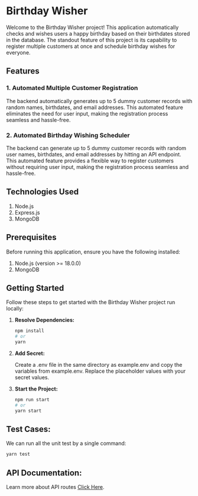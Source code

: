 
# Birthday Wisher

Welcome to the Birthday Wisher project! This application automatically checks and wishes users a happy birthday based on their birthdates stored in the database. The standout feature of this project is its capability to register multiple customers at once and schedule birthday wishes for everyone.

## Features

### 1. Automated Multiple Customer Registration

The backend automatically generates up to 5 dummy customer records with random names, birthdates, and email addresses. This automated feature eliminates the need for user input, making the registration process seamless and hassle-free.

### 2. Automated Birthday Wishing Scheduler

The backend can generate up to 5 dummy customer records with random user names, birthdates, and email addresses by hitting an API endpoint. This automated feature provides a flexible way to register customers without requiring user input, making the registration process seamless and hassle-free.

## Technologies Used
1. Node.js
2. Express.js
3. MongoDB

## Prerequisites
Before running this application, ensure you have the following installed:
1. Node.js (version >= 18.0.0)
2. MongoDB 

## Getting Started

Follow these steps to get started with the Birthday Wisher project run locally:

1. **Resolve Dependencies:**
   ```bash
   npm install
   # or
   yarn 
   ```

2. **Add Secret:**
   
   Create a .env file in the same directory as example.env and copy the 
   variables from example.env. Replace the placeholder values with your secret 
   values.

3. **Start the Project:**
   ```bash
   npm run start
   # or
   yarn start
   ```

## Test Cases: 
We can run all the unit test by a single command:
   ```bash
   yarn test
   ```

## API Documentation:
Learn more about API routes [Click Here](https://documenter.getpostman.com/view/19524228/2sA3BrZWHu).
